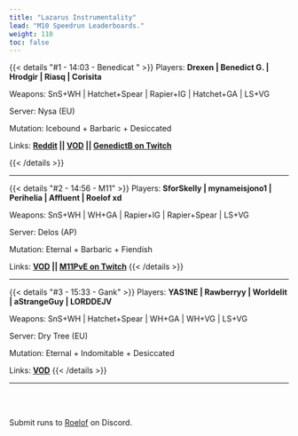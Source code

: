 ```yaml
---
title: "Lazarus Instrumentality"
lead: "M10 Speedrun Leaderboards."
weight: 110
toc: false
---
```


{{< details "#1 - 14:03 - Benedicat " >}}
Players: **Drexen | Benedict G. | Hrodgir | Riasq | Corisita**

Weapons: SnS+WH | Hatchet+Spear | Rapier+IG | Hatchet+GA | LS+VG

Server: Nysa (EU)

Mutation: Icebound + Barbaric + Desiccated

Links: **<a href="https://www.reddit.com/r/newworldgame/comments/xuuljv/wr_lazarus_m10_speedrun_13m04/" target="_blank">Reddit</a> || <a href="https://www.youtube.com/watch?v=yrjU7_QVRmE" target="_blank">VOD</a> || <a href="https://www.twitch.tv/genedictb" target="_blank">GenedictB on Twitch</a>**

{{< /details >}}

---

{{< details "#2 - 14:56 - M11" >}}
Players: **SforSkelly | mynameisjono1 | Perihelia | Affluent | Roelof xd**

Weapons: SnS+WH | WH+GA | Rapier+IG | Rapier+Spear | LS+VG

Server: Delos (AP)

Mutation: Eternal + Barbaric + Fiendish

Links: **<a href="https://www.youtube.com/watch?v=sj8ddXsg2XY" target="_blank">VOD</a> || <a href="https://twitch.tv/M11PvE" target="_blank">M11PvE on Twitch</a>**
{{< /details >}}

---

{{< details "#3 - 15:33 - Gank" >}}
Players: **YAS1NE | Rawberryy | Worldelit | aStrangeGuy | LORDDEJV**

Weapons: SnS+WH | Hatchet+Spear | WH+GA | WH+VG | LS+VG

Server: Dry Tree (EU)

Mutation: Eternal + Indomitable + Desiccated

Links: **<a href="https://www.youtube.com/watch?v=JGJ4RY6FbFk" target="_blank">VOD</a>**
{{< /details >}}

---

<br>
<br>

Submit runs to <a href="https://discord.com/users/144300697230376960" target="_blank">Roelof</a> on Discord.